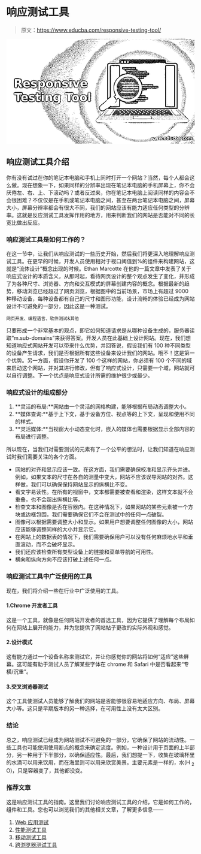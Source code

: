 # 响应测试工具

> 原文：<https://www.educba.com/responsive-testing-tool/>

![Responsive Testing Tool](img/024b3ddf3a73a3efe4a482ac8d9e41bf.png)



## 响应测试工具介绍

你有没有试过在你的笔记本电脑和手机上同时打开一个网站？当然，每个人都会这么做。现在想象一下，如果同样的分辨率出现在笔记本电脑的手机屏幕上，你不会厌倦左、右、上、下滚动吗？或者反过来，你在笔记本电脑上阅读同样的内容会不会很困难？不仅仅是在手机或笔记本电脑之间，甚至在两台笔记本电脑之间，屏幕大小，屏幕分辨率都会有很大不同，我们的网站应该有能力适应任何类型的分辨率。这就是反应测试工具发挥作用的地方，用来判断我们的网站是否能对不同的长宽比做出反应。

### 响应测试工具是如何工作的？

在这一节中，让我们从响应测试的一些历史开始，然后我们将更深入地理解响应测试工具。在更早的时候，开发人员使用相对于视口阈值到%的组件来构建网站，这就是“流体设计”概念出现的时候。Ethan Marcotte 在他的一篇文章中发表了关于响应式设计的本质含义，从那时起，看待网页设计的整个观点发生了变化，并形成了为各种尺寸、浏览器、方向和交互模式的屏幕创建内容的概念。根据最新的趋势，移动浏览已经超过了网页浏览，根据图中的当前场景，市场上有超过 9000 种移动设备，每种设备都有自己的尺寸和图形功能，设计流畅的体验已经成为网站设计不可避免的一部分，因此这是一种测试。

<small>网页开发、编程语言、软件测试&其他</small>

只要形成一个非常基本的观点，即它如何知道请求是从哪种设备生成的，服务器读取“m.sub-domains”来获得答案。开发人员在此基础上设计网站。现在，我们想知道响应式网站开发可以带来什么优势，并回答说，假设我们有 100 种不同类型的设备产生请求，我们是否根据所有这些设备来设计我们的网站。哦不！这是第一个优势。另一方面，假设你开发了 100 个这样的网站，你必须有 100 个不同的域来启动这个网站，并对其进行修改，但有了响应式设计，只需要一个域，网站就可以自行调整。下一个优点是响应式设计所需的维护很少或最少。

### 响应式设计的组成部分

1.  **灵活的布局:**网站由一个灵活的网格构建，能够根据布局动态调整大小。
2.  **媒体查询:**基于上下文，基于设备方位、视点等的上下文，呈现和使用不同的样式。
3.  **灵活媒体:**当视窗大小动态变化时，嵌入的媒体也需要根据显示全部内容的布局进行调整。

所以现在，当我们对需要测试的元素有了一个公平的想法时，让我们知道在响应测试时我们需要关注的各个方面。

*   网站的对齐和显示应该一致。在这方面，我们需要确保校准和显示齐头并进。例如，如果文本的尺寸在各自的测量中变大，网站不应该误导网站的对齐。这样做，我们可以确保保持网站显示的纵横比不变。
*   看文字易读性。在所有的视窗中，文本都需要被查看和渲染，这样文本就不会重叠，也不会超出纵横比等。
*   检查文本和图像是否在容器内。在这种情况下，如果网站的某些元素被一个方块或边框包围，我们需要确保它们不会在测试中的任何一点破裂。
*   图像可以根据需要调整大小和显示。如果用户想要调整任何图像的大小，网站应该能够调整同样的大小并显示它。
*   在网站上的数据表的情况下，我们需要确保用户可以没有任何麻烦地水平和垂直滚动，而不会破坏显示。
*   我们还应该检查所有类型设备上的链接和菜单导航的可用性。
*   横向和纵向方向不应该打破上述任何一点。

### 响应测试工具中广泛使用的工具

现在，我们将介绍一些在行业中广泛使用的工具。

#### 1.Chrome 开发者工具

这是一个工具，就像是任何网站开发者的首选工具，因为它提供了理解每个布局如何在网站上展开的能力，并为您提供了网站帖子更改的实际外观和感觉。

#### 2.设计模式

这有能力通过一个设备名称来测试它，并让你感觉你的网站将如何“适应”这些屏幕。这可能有助于测试人员了解某些字体在 chrome 和 Safari 中是否看起来“专横/沉重”。

#### 3.交叉浏览器测试

这个工具使测试人员能够了解我们的网站是否能够很容易地适应方向、布局、屏幕大小等。这只是早期版本的另一种选择，在可用性上没有太大区别。

### 结论

总之，响应测试已经成为网站测试不可避免的一部分，它确保了网站的流动性。一些工具也可能使用使用断点的概念来确定流度。例如，一种设计用于页面的上半部分，另一种用于下半部分，以确保适应性。最后，我们想提一下，收集在玻璃杯里的水滴可以用来饮用，而在海里则可以用来欣赏美景。主要元素是一样的，水(H <sub>2</sub> O)，只是容器变了，其他都没变。

### 推荐文章

这是响应测试工具的指南。这里我们讨论响应测试工具的介绍，它是如何工作的，组件和工具。您也可以浏览我们的其他相关文章，了解更多信息——

1.  [Web 应用测试](https://www.educba.com/web-application-testing/)
2.  [性能测试工具](https://www.educba.com/performance-testing-tools/)
3.  [移动测试工具](https://www.educba.com/mobile-testing-tools/)
4.  [跨浏览器测试工具](https://www.educba.com/cross-browser-testing-tools/)





